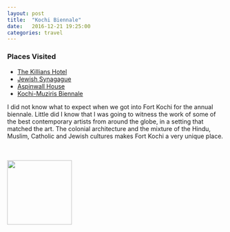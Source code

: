 ```yaml
---
layout: post
title:  "Kochi Biennale"
date:   2016-12-21 19:25:00
categories: travel
---
```

<div class="post-sidebar">
    <h3>Places Visited</h3>
    <ul>
    <li><a href="https://goo.gl/maps/U6RE43YzyEA2" target="_blank">The Killians Hotel</a></li>
    <li><a href="https://goo.gl/maps/x4L5Y35mWsS2" target="_blank">Jewish Synagague</a></li>
    <li><a href="https://goo.gl/maps/E2kUgATJz4m" target="_blank">Aspinwall House</a></li>
    <li><a href="http://kochimuzirisbiennale.org/" target="_blank">Kochi-Muziris Biennale</a></li>
    </ul>
</div>
I did not know what to expect when we got into Fort Kochi for the annual biennale. Little did I know that I was going to witness the work of some of the best contemporary artists from around the globe, in a setting that matched the art. 
The colonial architecture and the mixture of the Hindu, Muslim, Catholic and Jewish cultures makes Fort Kochi a very unique place.

<br><br>
<img class="myImg" src="{{site.url}}/assets/IMG_.jpg" alt=" " width="150" height="150">
<br>


<div id='map' style='width: 725px; height: 400px;'></div>

<script>
var mymap = L.map('map').setView([9.9651603, 76.2438176], 8);

L.tileLayer('https://api.tiles.mapbox.com/v4/{id}/{z}/{x}/{y}.png?access_token={accessToken}', {
    attribution: 'Map data &copy; <a href="http://openstreetmap.org">OpenStreetMap</a> contributors, <a href="http://creativecommons.org/licenses/by-sa/2.0/">CC-BY-SA</a>, Imagery © <a href="http://mapbox.com">Mapbox</a>',
    maxZoom: 18,
    id: 'mapbox.outdoors',
    accessToken: 'pk.eyJ1IjoiemFwYXRhIiwiYSI6ImNpejQ2NmZrbzA0a3MzM280Zm40MjNlamcifQ.F1fnWKHio8oHmzw59V6qgw'
}).addTo(mymap);

var marker = L.marker([9.9651603, 76.2438176]).addTo(mymap);
marker.bindPopup("Fort Kochi");
</script>

